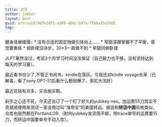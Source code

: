```yaml
---
title: 近况
author: jabber
layout: post
guid: urn:uuid:8d7e2871-a369-46bc-b97a-7fbba35a7dd5
tag:
---
```


健身进展缓慢:: 
    * 没有合适的固定物做引体向上……
    * 窄距深蹲掌握不了平衡，感觉要重练
    * 俯卧撑没进步，30×3一直做不到
    * 举腿同俯卧撑

JLPT果然没过，考前2个月学习时间没法保证（自己毅力也不够，没有坚持达到每天的学习量）。

最近看书也少了,不管正书闲书，kindle在落灰。亏我还对kindle voyage长草（已解毒，看了sony DPT-S1后看什么都弱爆了，索尼大法好）

最近花钱有点多，买衣服买鞋。

剁手之心还不死，今天还去订了一个盯了好久的yubikey neo。加运费55刀其实不贵就顺便用来测试一家没用过叫“海带宝”的美国转运。据说和**转运中国**风格类似，仓库也居然都在Portland,OR （耐何yubikey发货用平邮，带trace单号的运费要15刀，而转运中国要单号手动入库）。


